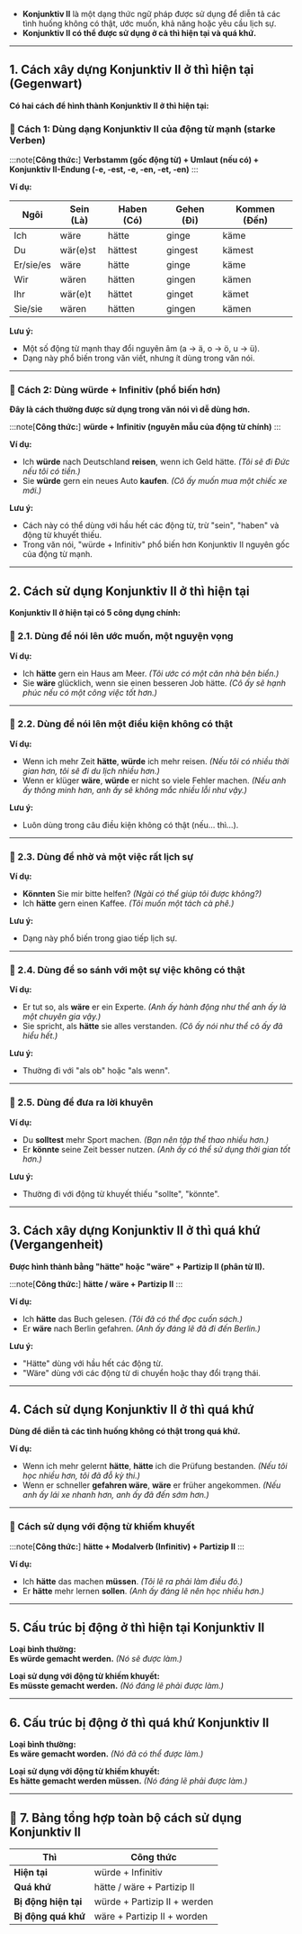 
 - **Konjunktiv II** là một dạng thức ngữ pháp được sử dụng để diễn tả các tình huống không có thật, ước muốn, khả năng hoặc yêu cầu lịch sự.  
- **Konjunktiv II có thể được sử dụng ở cả thì hiện tại và quá khứ.**

---

## **1. Cách xây dựng Konjunktiv II ở thì hiện tại (Gegenwart)**

**Có hai cách để hình thành Konjunktiv II ở thì hiện tại:**

### **🔹 Cách 1: Dùng dạng Konjunktiv II của động từ mạnh (starke Verben)**

:::note[**Công thức:**]
**Verbstamm (gốc động từ) + Umlaut (nếu có) + Konjunktiv II-Endung (-e, -est, -e, -en, -et, -en)**
:::

**Ví dụ:**

|**Ngôi**|**Sein** (Là)|**Haben** (Có)|**Gehen** (Đi)|**Kommen** (Đến)|
|---|---|---|---|---|
|Ich|wäre|hätte|ginge|käme|
|Du|wär(e)st|hättest|gingest|kämest|
|Er/sie/es|wäre|hätte|ginge|käme|
|Wir|wären|hätten|gingen|kämen|
|Ihr|wär(e)t|hättet|ginget|kämet|
|Sie/sie|wären|hätten|gingen|kämen|

**Lưu ý:**  
  - Một số động từ mạnh thay đổi nguyên âm (a → ä, o → ö, u → ü).  
  - Dạng này phổ biến trong văn viết, nhưng ít dùng trong văn nói.

---

### **🔹 Cách 2: Dùng würde + Infinitiv (phổ biến hơn)**

**Đây là cách thường được sử dụng trong văn nói vì dễ dùng hơn.**

:::note[**Công thức:**]
 **würde + Infinitiv (nguyên mẫu của động từ chính)**
:::

**Ví dụ:**

- Ich **würde** nach Deutschland **reisen**, wenn ich Geld hätte. _(Tôi sẽ đi Đức nếu tôi có tiền.)_
- Sie **würde** gern ein neues Auto **kaufen**. _(Cô ấy muốn mua một chiếc xe mới.)_

**Lưu ý:**  
  - Cách này có thể dùng với hầu hết các động từ, trừ "sein", "haben" và động từ khuyết thiếu.  
  - Trong văn nói, "würde + Infinitiv" phổ biến hơn Konjunktiv II nguyên gốc của động từ mạnh.

---

## **2. Cách sử dụng Konjunktiv II ở thì hiện tại**

 **Konjunktiv II ở hiện tại có 5 công dụng chính:**

### **🔹 2.1. Dùng để nói lên ước muốn, một nguyện vọng**

**Ví dụ:**

- Ich **hätte** gern ein Haus am Meer. _(Tôi ước có một căn nhà bên biển.)_
- Sie **wäre** glücklich, wenn sie einen besseren Job hätte. _(Cô ấy sẽ hạnh phúc nếu có một công việc tốt hơn.)_

---

### **🔹 2.2. Dùng để nói lên một điều kiện không có thật**

**Ví dụ:**

- Wenn ich mehr Zeit **hätte**, **würde** ich mehr reisen. _(Nếu tôi có nhiều thời gian hơn, tôi sẽ đi du lịch nhiều hơn.)_
- Wenn er klüger **wäre**, **würde** er nicht so viele Fehler machen. _(Nếu anh ấy thông minh hơn, anh ấy sẽ không mắc nhiều lỗi như vậy.)_

**Lưu ý:**  
  - Luôn dùng trong câu điều kiện không có thật (nếu… thì…).

---

### **🔹 2.3. Dùng để nhờ vả một việc rất lịch sự**

**Ví dụ:**

- **Könnten** Sie mir bitte helfen? _(Ngài có thể giúp tôi được không?)_
- Ich **hätte** gern einen Kaffee. _(Tôi muốn một tách cà phê.)_

**Lưu ý:**  
  - Dạng này phổ biến trong giao tiếp lịch sự.

---

### **🔹 2.4. Dùng để so sánh với một sự việc không có thật**

**Ví dụ:**

- Er tut so, als **wäre** er ein Experte. _(Anh ấy hành động như thể anh ấy là một chuyên gia vậy.)_
- Sie spricht, als **hätte** sie alles verstanden. _(Cô ấy nói như thể cô ấy đã hiểu hết.)_

**Lưu ý:**  
  - Thường đi với "als ob" hoặc "als wenn".

---

### **🔹 2.5. Dùng để đưa ra lời khuyên**

**Ví dụ:**

- Du **solltest** mehr Sport machen. _(Bạn nên tập thể thao nhiều hơn.)_
- Er **könnte** seine Zeit besser nutzen. _(Anh ấy có thể sử dụng thời gian tốt hơn.)_

**Lưu ý:**  
  - Thường đi với động từ khuyết thiếu "sollte", "könnte".

---

## **3. Cách xây dựng Konjunktiv II ở thì quá khứ (Vergangenheit)**

**Được hình thành bằng "hätte" hoặc "wäre" + Partizip II (phân từ II).**

:::note[**Công thức:**]
**hätte / wäre + Partizip II**
:::

**Ví dụ:**

- Ich **hätte** das Buch gelesen. _(Tôi đã có thể đọc cuốn sách.)_
- Er **wäre** nach Berlin gefahren. _(Anh ấy đáng lẽ đã đi đến Berlin.)_

**Lưu ý:**  
  - "Hätte" dùng với hầu hết các động từ.  
  - "Wäre" dùng với các động từ di chuyển hoặc thay đổi trạng thái.

---

## **4. Cách sử dụng Konjunktiv II ở thì quá khứ**

**Dùng để diễn tả các tình huống không có thật trong quá khứ.**

**Ví dụ:**

- Wenn ich mehr gelernt **hätte**, **hätte** ich die Prüfung bestanden. _(Nếu tôi học nhiều hơn, tôi đã đỗ kỳ thi.)_
- Wenn er schneller **gefahren wäre**, **wäre** er früher angekommen. _(Nếu anh ấy lái xe nhanh hơn, anh ấy đã đến sớm hơn.)_

---

### **🔹 Cách sử dụng với động từ khiếm khuyết**

:::note[**Công thức:**]
**hätte + Modalverb (Infinitiv) + Partizip II**
:::

**Ví dụ:**

- Ich **hätte** das machen **müssen**. _(Tôi lẽ ra phải làm điều đó.)_
- Er **hätte** mehr lernen **sollen**. _(Anh ấy đáng lẽ nên học nhiều hơn.)_

---

## **5. Cấu trúc bị động ở thì hiện tại Konjunktiv II**

**Loại bình thường:**  
 **Es würde gemacht werden.** _(Nó sẽ được làm.)_

**Loại sử dụng với động từ khiếm khuyết:**  
 **Es müsste gemacht werden.** _(Nó đáng lẽ phải được làm.)_

---

## **6. Cấu trúc bị động ở thì quá khứ Konjunktiv II**

**Loại bình thường:**  
 **Es wäre gemacht worden.** _(Nó đã có thể được làm.)_

**Loại sử dụng với động từ khiếm khuyết:**  
 **Es hätte gemacht werden müssen.** _(Nó đáng lẽ phải được làm.)_

---

## **🎯 7. Bảng tổng hợp toàn bộ cách sử dụng Konjunktiv II**

| **Thì**              | **Công thức**                |
| -------------------- | ---------------------------- |
| **Hiện tại**         | würde + Infinitiv            |
| **Quá khứ**          | hätte / wäre + Partizip II   |
| **Bị động hiện tại** | würde + Partizip II + werden |
| **Bị động quá khứ**  | wäre + Partizip II + worden  |

